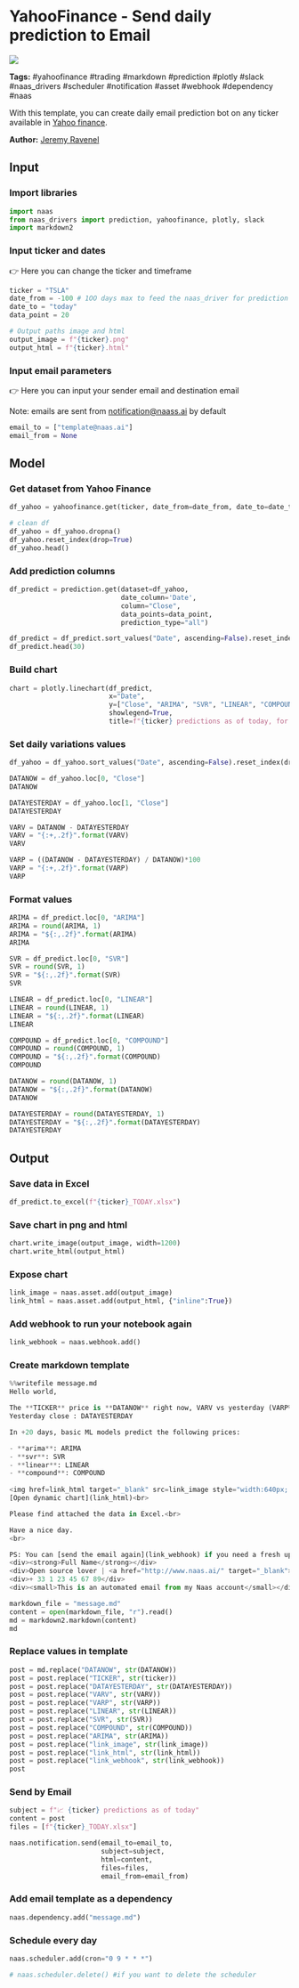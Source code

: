 # YahooFinance - Send daily prediction to Email
<a href="https://app.naas.ai/user-redirect/naas/downloader?url=https://raw.githubusercontent.com/jupyter-naas/awesome-notebooks/master/YahooFinance/YahooFinance_Send_daily_prediction_to_Email.ipynb" target="_parent"><img src="https://naasai-public.s3.eu-west-3.amazonaws.com/open_in_naas.svg"/></a>

**Tags:** #yahoofinance #trading #markdown #prediction #plotly #slack #naas_drivers #scheduler #notification #asset #webhook #dependency #naas

With this template, you can create daily email prediction bot on any ticker available in [Yahoo finance](https://finance.yahoo.com/quote/TSLA/).<br> 

**Author:** [Jeremy Ravenel](https://www.linkedin.com/in/j%C3%A9r%C3%A9my-ravenel-8a396910/)

## Input

### Import libraries


```python
import naas
from naas_drivers import prediction, yahoofinance, plotly, slack
import markdown2
```

### Input ticker and dates
👉 Here you can change the ticker and timeframe


```python
ticker = "TSLA"
date_from = -100 # 1OO days max to feed the naas_driver for prediction
date_to = "today"
data_point = 20

# Output paths image and html
output_image = f"{ticker}.png"
output_html = f"{ticker}.html"
```

### Input email parameters
👉 Here you can input your sender email and destination email 

Note: emails are sent from notification@naass.ai by default


```python
email_to = ["template@naas.ai"]
email_from = None
```

## Model

### Get dataset from Yahoo Finance


```python
df_yahoo = yahoofinance.get(ticker, date_from=date_from, date_to=date_to)

# clean df
df_yahoo = df_yahoo.dropna()
df_yahoo.reset_index(drop=True)
df_yahoo.head()
```

### Add prediction columns


```python
df_predict = prediction.get(dataset=df_yahoo,
                            date_column='Date',
                            column="Close",
                            data_points=data_point,
                            prediction_type="all")
```


```python
df_predict = df_predict.sort_values("Date", ascending=False).reset_index(drop=True)
df_predict.head(30)
```

### Build chart


```python
chart = plotly.linechart(df_predict,
                         x="Date",
                         y=["Close", "ARIMA", "SVR", "LINEAR", "COMPOUND"],
                         showlegend=True,
                         title=f"{ticker} predictions as of today, for next {data_point} days.")
```

### Set daily variations values


```python
df_yahoo = df_yahoo.sort_values("Date", ascending=False).reset_index(drop=True)
```


```python
DATANOW = df_yahoo.loc[0, "Close"]
DATANOW
```


```python
DATAYESTERDAY = df_yahoo.loc[1, "Close"]
DATAYESTERDAY
```


```python
VARV = DATANOW - DATAYESTERDAY
VARV = "{:+,.2f}".format(VARV)
VARV
```


```python
VARP = ((DATANOW - DATAYESTERDAY) / DATANOW)*100
VARP = "{:+,.2f}".format(VARP)
VARP
```

### Format values


```python
ARIMA = df_predict.loc[0, "ARIMA"]
ARIMA = round(ARIMA, 1)
ARIMA = "${:,.2f}".format(ARIMA)
ARIMA
```


```python
SVR = df_predict.loc[0, "SVR"]
SVR = round(SVR, 1)
SVR = "${:,.2f}".format(SVR)
SVR
```


```python
LINEAR = df_predict.loc[0, "LINEAR"]
LINEAR = round(LINEAR, 1)
LINEAR = "${:,.2f}".format(LINEAR)
LINEAR
```


```python
COMPOUND = df_predict.loc[0, "COMPOUND"]
COMPOUND = round(COMPOUND, 1)
COMPOUND = "${:,.2f}".format(COMPOUND)
COMPOUND
```


```python
DATANOW = round(DATANOW, 1)
DATANOW = "${:,.2f}".format(DATANOW)
DATANOW
```


```python
DATAYESTERDAY = round(DATAYESTERDAY, 1)
DATAYESTERDAY = "${:,.2f}".format(DATAYESTERDAY)
DATAYESTERDAY
```

## Output

### Save data in Excel


```python
df_predict.to_excel(f"{ticker}_TODAY.xlsx")
```

### Save chart in png and html


```python
chart.write_image(output_image, width=1200)
chart.write_html(output_html)
```

### Expose chart


```python
link_image = naas.asset.add(output_image)
link_html = naas.asset.add(output_html, {"inline":True})
```

### Add webhook to run your notebook again


```python
link_webhook = naas.webhook.add()
```

### Create markdown template 


```python
%%writefile message.md
Hello world,

The **TICKER** price is **DATANOW** right now, VARV vs yesterday (VARP%).<br>
Yesterday close : DATAYESTERDAY

In +20 days, basic ML models predict the following prices: 

- **arima**: ARIMA
- **svr**: SVR
- **linear**: LINEAR
- **compound**: COMPOUND
    
<img href=link_html target="_blank" src=link_image style="width:640px; height:360px;" /><br>
[Open dynamic chart](link_html)<br>

Please find attached the data in Excel.<br>

Have a nice day.
<br>

PS: You can [send the email again](link_webhook) if you need a fresh update.<br>
<div><strong>Full Name</strong></div>
<div>Open source lover | <a href="http://www.naas.ai/" target="_blank">Naas</a></div>
<div>+ 33 1 23 45 67 89</div>
<div><small>This is an automated email from my Naas account</small></div>
```


```python
markdown_file = "message.md"
content = open(markdown_file, "r").read()
md = markdown2.markdown(content)
md
```

### Replace values in template


```python
post = md.replace("DATANOW", str(DATANOW))
post = post.replace("TICKER", str(ticker))
post = post.replace("DATAYESTERDAY", str(DATAYESTERDAY))
post = post.replace("VARV", str(VARV))
post = post.replace("VARP", str(VARP))
post = post.replace("LINEAR", str(LINEAR))
post = post.replace("SVR", str(SVR))
post = post.replace("COMPOUND", str(COMPOUND))
post = post.replace("ARIMA", str(ARIMA))
post = post.replace("link_image", str(link_image))
post = post.replace("link_html", str(link_html))
post = post.replace("link_webhook", str(link_webhook))
post
```

### Send by Email


```python
subject = f"📈 {ticker} predictions as of today"
content = post
files = [f"{ticker}_TODAY.xlsx"]

naas.notification.send(email_to=email_to,
                       subject=subject,
                       html=content,
                       files=files,
                       email_from=email_from)
```

### Add email template as a dependency


```python
naas.dependency.add("message.md")
```

### Schedule every day


```python
naas.scheduler.add(cron="0 9 * * *")

# naas.scheduler.delete() #if you want to delete the scheduler
```
